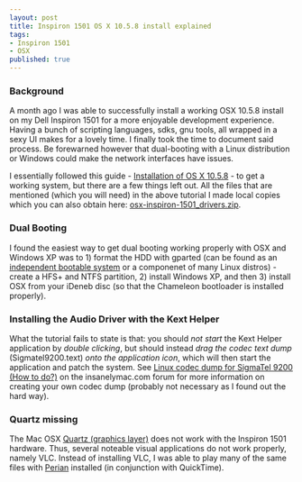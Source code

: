 ```yaml
---
layout: post
title: Inspiron 1501 OS X 10.5.8 install explained
tags:
- Inspiron 1501
- OSX
published: true
---
```

### Background

A month ago I was able to successfully install
a working OSX 10.5.8 install on my Dell Inspiron 1501 for a more enjoyable development experience. Having a
bunch of scripting languages, sdks, gnu tools, all wrapped in a sexy UI makes for a lovely time. I finally
took the time to document said process. Be forewarned however that dual-booting with a Linux distribution
or Windows could make the network interfaces have issues.

I essentially followed this guide -
[Installation of OS X 10.5.8](http://sites.google.com/site/osx1501/inspiron-1501-guide/mac-os-x-leopard) -
to get a working system, but there are a few things left out. All the files that are mentioned (which you will need) in the
above tutorial I made local copies which you can also obtain here:
[osx-inspiron-1501_drivers.zip](https://drive.google.com/uc?export=download&id=0B0yT30uCaFvvbnRFeTJRcFkzWDg).


### Dual Booting

I found the easiest way to get dual booting working properly with OSX and Windows XP was to 1) format the HDD
with gparted (can be found as an [independent bootable system](http://gparted.sourceforge.net/livecd.php)
or a componenet of many Linux distros) - create a HFS+ and NTFS partition, 2) install Windows XP, and then 3) install
OSX from your iDeneb disc (so that the Chameleon bootloader is installed properly).


### Installing the Audio Driver with the Kext Helper

What the tutorial fails to state is that: you should _not start_ the Kext Helper application by _double clicking_,
but should instead _drag the codec text dump_ (Sigmatel9200.text) _onto the application icon_, which will then
start the application and patch the system. See
[Linux codec dump for SigmaTel 9200 (How to do?)](http://www.insanelymac.com/forum/lofiversion/index.php/t44972.html)
on the insanelymac.com forum for more information on creating your own codec dump
(probably not necessary as I found out the hard way).


### Quartz missing

The Mac OSX [Quartz (graphics layer)](http://en.wikipedia.org/wiki/Quartz_(graphics_layer)) does not
work with the Inspiron 1501 hardware. Thus, several noteable visual applications do not work properly, namely VLC.
Instead of installing VLC, I was able to play many of the same files with [Perian](http://www.perian.org/)
installed (in conjunction with QuickTime).
